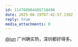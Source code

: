 ```yaml
---
id: 114708904485718498
date: 2025-06-19T07:42:57.138Z
reply: true
media_attachments: 0
---
```


[@jun](https://social.luzhaojun.com/@jun) 广州确实热，深圳都好得多。

